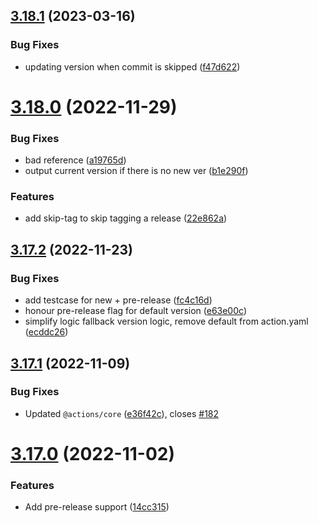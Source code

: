 ## [3.18.1](https://github.com/TriPSs/conventional-changelog-action/compare/v3.18.0...v3.18.1) (2023-03-16)


### Bug Fixes

* updating version when commit is skipped ([f47d622](https://github.com/TriPSs/conventional-changelog-action/commit/f47d622d039c579aa1a30e4c7751a0c1d2ff91e7))



# [3.18.0](https://github.com/TriPSs/conventional-changelog-action/compare/v3.17.2...v3.18.0) (2022-11-29)


### Bug Fixes

* bad reference ([a19765d](https://github.com/TriPSs/conventional-changelog-action/commit/a19765d093dc22d5007a1574c6db5d40be9ddf97))
* output current version if there is no new ver ([b1e290f](https://github.com/TriPSs/conventional-changelog-action/commit/b1e290f44d9e4e0a29d536146cf1fb073172cf9d))


### Features

* add skip-tag to skip tagging a release ([22e862a](https://github.com/TriPSs/conventional-changelog-action/commit/22e862a0ab69410642c4182cd9ee27a23d8c63a0))



## [3.17.2](https://github.com/TriPSs/conventional-changelog-action/compare/v3.17.1...v3.17.2) (2022-11-23)


### Bug Fixes

* add testcase for new + pre-release ([fc4c16d](https://github.com/TriPSs/conventional-changelog-action/commit/fc4c16dd9b531599647b491bd1bbb118f6cd24c6))
* honour pre-release flag for default version ([e63e00c](https://github.com/TriPSs/conventional-changelog-action/commit/e63e00c563bd7191db28f0e8c5308adc2bd840c6))
* simplify logic fallback version logic, remove default from action.yaml ([ecddc26](https://github.com/TriPSs/conventional-changelog-action/commit/ecddc262291a3d768c04c52d31af23d1cf2e6d84))



## [3.17.1](https://github.com/TriPSs/conventional-changelog-action/compare/v3.17.0...v3.17.1) (2022-11-09)


### Bug Fixes

* Updated `@actions/core` ([e36f42c](https://github.com/TriPSs/conventional-changelog-action/commit/e36f42c737692496073caba5e3f3a473226ce270)), closes [#182](https://github.com/TriPSs/conventional-changelog-action/issues/182)



# [3.17.0](https://github.com/TriPSs/conventional-changelog-action/compare/v3.16.0...v3.17.0) (2022-11-02)


### Features

* Add pre-release support ([14cc315](https://github.com/TriPSs/conventional-changelog-action/commit/14cc315abe788497f54c3eb3c734963ffbf6cc3e))




